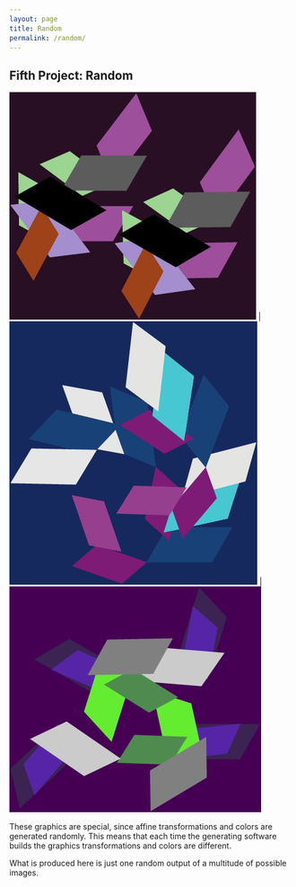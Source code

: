 ```yaml
---
layout: page
title: Random
permalink: /random/
---
```


<h2>Fifth Project: Random</h2>

![Folding](/assets/img/rand0.jpg) | ![Folding](/assets/img/rand2.jpg) | ![Folding](/assets/img/rand3.jpg)  

These  graphics are special, since affine transformations and colors are generated randomly. This means that each time the generating software builds the graphics transformations and colors are different.

What is produced here is just one random output of a multitude of possible images.
